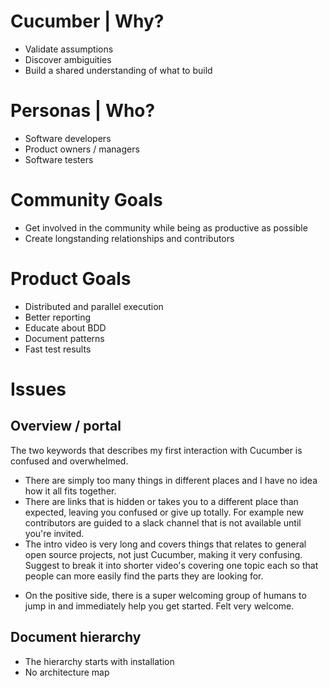 # Cucumber | Why?

- Validate assumptions
- Discover ambiguities
- Build a shared understanding of what to build

# Personas | Who?

- Software developers
- Product owners / managers
- Software testers

# Community Goals

- Get involved in the community while being as productive as possible
- Create longstanding relationships and contributors

# Product Goals
- Distributed and parallel execution
- Better reporting
- Educate about BDD
- Document patterns
- Fast test results

# Issues
## Overview / portal
The two keywords that describes my first interaction with Cucumber is confused and overwhelmed.

- There are simply too many things in different places and I have no idea how it all fits together.
- There are links that is hidden or takes you to a different place than expected, leaving you confused or give up totally.  For example new contributors are guided to a slack channel that is not available until you're invited.
- The intro video is very long and covers things that relates to general open source projects, not just Cucumber, making it very confusing.  Suggest to break it into shorter video's covering one topic each so that people can more easily find the parts they are looking for.
+ On the positive side, there is a super welcoming group of humans to jump in and immediately help you get started.  Felt very welcome.

## Document hierarchy

- The hierarchy starts with installation
- No architecture map



